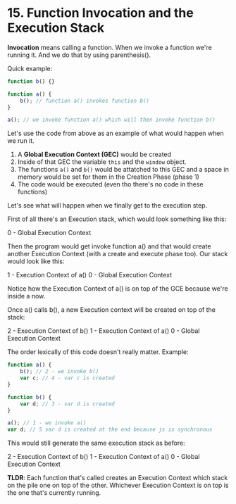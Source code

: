 # 15. Function Invocation and the Execution Stack

**Invocation** means calling a function. When we invoke a function we're running it. And we do that by using parenthesis().

Quick example:

```js
function b() {}

function a() {
    b(); // function a() invokes function b()
}

a(); // we invoke function a() which will then invoke function b()
```

Let's use the code from above as an example of what would happen when we run it.

1. A **Global Execution Context (GEC)** would be created
2. Inside of that GEC the variable `this` and the `window` object.
3. The functions `a()` and `b()` would be attatched to this GEC and a space in memory would be set for them in the Creation Phase (phase 1)
4. The code would be executed (even tho there's no code in these functions)

Let's see what will happen when we finally get to the execution step.

First of all there's an Execution stack, which would look something like this:

0 - Global Execution Context

Then the program would get invoke function a() and that would create another Execution Context (with a create and execute phase too). Our stack would look like this:

1 - Execution Context of a()
0 - Global Execution Context

Notice how the Execution Context of a() is on top of the GCE because we're inside a now.

Once a() calls b(), a new Execution context will be created on top of the stack:

2 - Execution Context of b()
1 - Execution Context of a()
0 - Global Execution Context

The order lexically of this code doesn't really matter. Example:

```js
function a() {
    b(); // 2 - we invoke b()
    var c; // 4 - var c is created
}

function b() {
    var d; // 3 - var d is created
}

a(); // 1 - we invoke a()
var d; // 5 var d is created at the end because js is synchronous
```

This would still generate the same execution stack as before:

2 - Execution Context of b()
1 - Execution Context of a()
0 - Global Execution Context

**TLDR**: Each function that's called creates an Execution Context which stack on the pile one on top of the other. Whichever Execution Context is on top is the one that's currently running.
